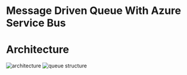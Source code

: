 # Message Driven Queue With Azure Service Bus
# Architecture
![architecture](https://github.com/gunesgultekin/MessageDrivenQueueArchitecture_AzureServiceBus/assets/126399958/3a8325a4-b9bf-493a-8919-04d2ac8a9329)
![queue structure](https://github.com/gunesgultekin/MessageDrivenQueueArchitecture_AzureServiceBus/assets/126399958/4767c920-cc3a-40b1-b8b2-0fe6c2dadc67)
